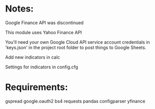 # Notes:

Google Finance API was discontinued

This module uses Yahoo Finance API

You'll need your own Google Cloud API service account credentials in 
'keys.json' in the project root folder to post things to Google Sheets. 

Add new indicators in calc

Settings for indicators in config.cfg

# Requirements:

gspread
google.oauth2
bs4
requests
pandas
configparser
yfinance
